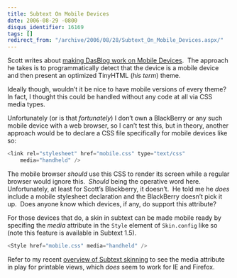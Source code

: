 ```yaml
---
title: Subtext On Mobile Devices
date: 2006-08-29 -0800
disqus_identifier: 16169
tags: []
redirect_from: "/archive/2006/08/28/Subtext_On_Mobile_Devices.aspx/"
---
```


Scott writes about [making DasBlog work on Mobile
Devices](http://www.hanselman.com/blog/MakingDasBlogWorkOnMobileDevices.aspx "DasBlog"). 
The approach he takes is to programmatically detect that the device is a
mobile device and then present an optimized TinyHTML (*his term*) theme.

Ideally though, wouldn’t it be nice to have mobile versions of every
theme?  In fact, I thought this could be handled without any code at all
via CSS media types.

Unfortunately (or is that *fortunately*) I don’t own a BlackBerry or any
such mobile device with a web browser, so I can’t test this, but in
theory, another approach would be to declare a CSS file specifically for
mobile devices like so:

```csharp
<link rel="stylesheet" href="mobile.css" type="text/css" 
    media="handheld" />
```

The mobile browser *should* use this CSS to render its screen while a
regular browser would ignore this.  *Should* being the operative word
here.  Unfortunately, at least for Scott’s Blackberry, it doesn’t.  He
told me he *does* include a mobile stylesheet declaration and the
BlackBerry doesn’t pick it up.  Does anyone know which devices, if any,
do support this attribute?

For those devices that do, a skin in subtext can be made mobile ready by
specifing the *media* attribute in the `Style` element of `Skin.config`
like so (note this feature is available in Subtext 1.5).

```csharp
<Style href="mobile.css" media="handheld" />
```

Refer to my recent [overview of Subtext
skinning](https://haacked.com/archive/2006/08/26/Mile_High_Overview_Of_Subtext_Skinning.aspx) to
see the media attribute in play for printable views, which *does* seem
to work for IE and Firefox.

